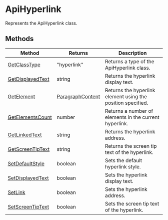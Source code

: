 # ApiHyperlink

Represents the ApiHyperlink class.


## Methods

| Method | Returns | Description |
| ------ | ------- | ----------- |
| [GetClassType](./Methods/GetClassType.md) | "hyperlink" | Returns a type of the ApiHyperlink class. |
| [GetDisplayedText](./Methods/GetDisplayedText.md) | string | Returns the hyperlink display text. |
| [GetElement](./Methods/GetElement.md) | [ParagraphContent](../Enumeration/ParagraphContent.md) | Returns the hyperlink element using the position specified. |
| [GetElementsCount](./Methods/GetElementsCount.md) | number | Returns a number of elements in the current hyperlink. |
| [GetLinkedText](./Methods/GetLinkedText.md) | string | Returns the hyperlink address. |
| [GetScreenTipText](./Methods/GetScreenTipText.md) | string | Returns the screen tip text of the hyperlink. |
| [SetDefaultStyle](./Methods/SetDefaultStyle.md) | boolean | Sets the default hyperlink style. |
| [SetDisplayedText](./Methods/SetDisplayedText.md) | boolean | Sets the hyperlink display text. |
| [SetLink](./Methods/SetLink.md) | boolean | Sets the hyperlink address. |
| [SetScreenTipText](./Methods/SetScreenTipText.md) | boolean | Sets the screen tip text of the hyperlink. |
